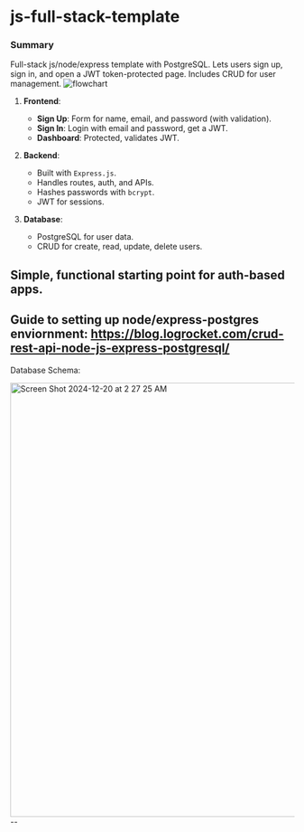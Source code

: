 # js-full-stack-template

### Summary

Full-stack js/node/express template with PostgreSQL. Lets users sign up, sign in, and open a JWT token-protected page. Includes CRUD for user management.
![flowchart](https://github.com/user-attachments/assets/a6cc215d-fa86-4504-b28b-a1d18eac5c8f)

1. **Frontend**:  
   - **Sign Up**: Form for name, email, and password (with validation).  
   - **Sign In**: Login with email and password, get a JWT.  
   - **Dashboard**: Protected, validates JWT.  

2. **Backend**:  
   - Built with `Express.js`.  
   - Handles routes, auth, and APIs.  
   - Hashes passwords with `bcrypt`.  
   - JWT for sessions.

3. **Database**:  
   - PostgreSQL for user data.  
   - CRUD for create, read, update, delete users.  

Simple, functional starting point for auth-based apps.
--
Guide to setting up node/express-postgres enviornment: https://blog.logrocket.com/crud-rest-api-node-js-express-postgresql/
--
Database Schema:

<img width="768" alt="Screen Shot 2024-12-20 at 2 27 25 AM" src="https://github.com/user-attachments/assets/dd4f8589-c15f-45a8-8f5d-5e16552f968a" />
--


